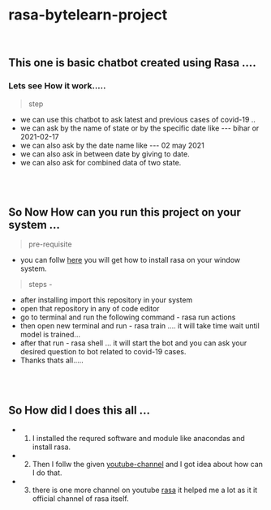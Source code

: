 # rasa-bytelearn-project
</br>

## This one is basic chatbot created using Rasa ....
### Lets see How it work.....
> step
  - we can use this chatbot to ask latest and previous cases of covid-19 ..
  -  we can ask by the name of state or by the specific date like --- bihar or 2021-02-17
  - we can also ask by the date name like --- 02 may 2021
  - we can also ask in between date by giving to date.
  - we can also ask for combined data of two state.

</br>
</br>

## So Now How can you run this project on your system ...
> pre-requisite
  - you can follw [here][link] you will get how to install rasa on your window system.
> steps - 
  - after installing import this repository in your system 
  - open that repository in any of code editor
  - go to terminal and run the following command  - rasa run actions
  - then open new terminal and run - rasa train .... it will take time wait until model is trained...
  - after that run - rasa shell ... it will start the bot and you can ask your desired question to bot related to covid-19 cases.
  - Thanks thats all.....
  
  
  
</br>
</br>

## So How did I does this all ...
 - 1. I installed the requred software and module like anacondas and install rasa.
 - 2. Then I follw the given [youtube-channel][link] and I got idea about how can I do that.
 - 3. there is one more channel on youtube [rasa][link1] it helped me a lot as it it official channel of rasa itself.
  
  
[link]: https://www.youtube.com/watch?v=qmMaGicSFCU
[link1]: https://www.youtube.com/c/RasaHQ/featured
